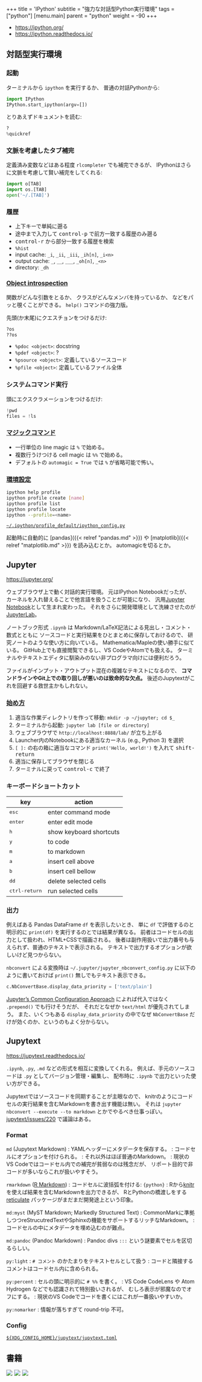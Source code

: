 +++
title = 'IPython'
subtitle = "強力な対話型Python実行環境"
tags = ["python"]
[menu.main]
  parent = "python"
  weight = -90
+++

- <https://ipython.org/>
- <https://ipython.readthedocs.io/>

## 対話型実行環境

### 起動

ターミナルから `ipython` を実行するか、
普通の対話Pythonから:
```py
import IPython
IPython.start_ipython(argv=[])
```

とりあえずドキュメントを読む:
```py
?
%quickref
```

### 文脈を考慮したタブ補完

定義済み変数などはある程度 `rlcompleter` でも補完できるが、
IPythonはさらに文脈を考慮して賢い補完をしてくれる:
```py
import o[TAB]
import os.[TAB]
open('~/.[TAB]')
```

### 履歴

-   上下キーで単純に遡る
-   途中まで入力して <kbd>control-p</kbd> で前方一致する履歴のみ遡る
-   <kbd>control-r</kbd> から部分一致する履歴を検索
-   `%hist`
-   input cache: `_i`, `_ii`, `_iii`, `_ih[n]`, `_i<n>`
-   output cache: `_`, `__`, `___`, `_oh[n]`, `_<n>`
-   directory: `_dh`

### [Object introspection](https://ipython.readthedocs.io/en/stable/interactive/reference.html#dynamic-object-information)

関数がどんな引数をとるか、
クラスがどんなメンバを持っているか、
などをパッと覗くことができる。
`help()` コマンドの強力版。

先頭(か末尾)にクエスチョンをつけるだけ:
```py
?os
??os
```

-   `%pdoc <object>`: docstring
-   `%pdef <object>`: ?
-   `%psource <object>`: 定義しているソースコード
-   `%pfile <object>`: 定義しているファイル全体

### システムコマンド実行

頭にエクスクラメーションをつけるだけ:
```py
!pwd
files = !ls
```

### [マジックコマンド](https://ipython.readthedocs.io/en/stable/interactive/magics.html)

- 一行単位の line magic は `%` で始める。
- 複数行うけつける cell magic は `%%` で始める。
- デフォルトの `automagic = True` では `%` が省略可能で怖い。

### [環境設定](http://ipython.readthedocs.io/en/stable/config/intro.html)

```sh
ipython help profile
ipython profile create [name]
ipython profile list
ipython profile locate
ipython --profile=<name>
```

[`~/.ipython/profile_default/ipython_config.py`](https://github.com/heavywatal/dotfiles/blob/master/.ipython/profile_default/ipython_config.py)

起動時に自動的に
[pandas]({{< relref "pandas.md" >}}) や
[matplotlib]({{< relref "matplotlib.md" >}})
を読み込むとか。
automagicを切るとか。


## Jupyter

<https://jupyter.org/>

ウェブブラウザ上で動く対話的実行環境。
元はIPython Notebookだったが、
カーネルを入れ替えることで他言語を扱うことが可能になり、
汎用[Jupyter Notebook](https://jupyter-notebook.readthedocs.io/)として生まれ変わった。
それをさらに開発環境として洗練させたのが[JupyterLab](https://jupyterlab.readthedocs.io/)。

ノートブック形式 `.ipynb` は
Markdown/LaTeX記法による見出し・コメント・数式とともに
ソースコードと実行結果をひとまとめに保存しておけるので、
研究ノートのような使い方に向いている。
Mathematica/Mapleの使い勝手に似ている。
GitHub上でも直接閲覧できるし、VS CodeやAtomでも扱える。
ターミナルやテキストエディタに馴染みのない非プログラマ向けには便利だろう。

ファイルがインプット・アウトプット混在の複雑なテキストになるので、
**コマンドラインやGit上での取り回しが悪いのは致命的な欠点。**
後述のJupytextがこれを回避する救世主かもしれない。


### [始め方](https://jupyterlab.readthedocs.io/en/stable/getting_started/starting.html)

1.  適当な作業ディレクトリを作って移動: `mkdir -p ~/jupyter; cd $_`
1.  ターミナルから起動: `jupyter lab [file or directory]`
1.  ウェブブラウザで `http://localhost:8888/lab/` が立ち上がる
1.  Launcher内のNotebookにある適当なカーネル (e.g., Python 3) を選択
1.  `[ ]:` の右の箱に適当なコマンド `print('Hello, world!')` を入れて <kbd>shift-return</kbd>
1.  適当に保存してブラウザを閉じる
1.  ターミナルに戻って <kbd>control-c</kbd> で終了


### キーボードショートカット

key                     | action
----------------------- | ----
<kbd>esc</kbd>          | enter command mode
<kbd>enter</kbd>        | enter edit mode
<kbd>h</kbd>            | show keyboard shortcuts
<kbd>y</kbd>            | to code
<kbd>m</kbd>            | to markdown
<kbd>a</kbd>            | insert cell above
<kbd>b</kbd>            | insert cell bellow
<kbd>dd</kbd>           | delete selected cells
<kbd>ctrl-return</kbd>  | run selected cells


### 出力

例えばある Pandas DataFrame `df` を表示したいとき、
単に `df` で評価するのと明示的に `print(df)` を実行するのとでは結果が異なる。
前者はコードセルの出力として扱われ、HTML+CSSで描画される。
後者は副作用扱いで出力番号も与えられず、普通のテキストで表示される。
テキストで出力するオプションが欲しいけど見つからない。

`nbconvert` による変換時は
`~/.jupyter/jupyter_nbconvert_config.py`
に以下のように書いておけば `print()` 無しでもテキスト表示できる。

```py
c.NbConvertBase.display_data_priority = ['text/plain']
```

[Jupyter’s Common Configuration Approach](https://jupyter.readthedocs.io/en/latest/use/config.html)
によれば代入ではなく `.prepend()` でも行けそうだが、
それだとなぜか `text/html` が優先されてしまう。
また、いくつもある `display_data_priority` の中でなぜ
`NbConvertBase` だけが効くのか、というのもよく分からない。


## Jupytext

<https://jupytext.readthedocs.io/>

`.ipynb`, `.py`, `.md` などの形式を相互に変換してくれる。
例えば、手元のソースコードは `.py` としてバージョン管理・編集し、
配布時に `.ipynb` で出力といった使い方ができる。

Jupytextではソースコードを同期することが主眼なので、
knitrのようにコードセルの実行結果を含むMarkdownを書き出す機能は無い。
それは
`jupyter nbconvert --execute --to markdown`
とかでやるべき仕事っぽい。
[jupytext/issues/220](https://github.com/mwouts/jupytext/issues/220)
で議論はある。

### Format

`md` (Jupytext Markdown)
: YAMLヘッダーにメタデータを保存する。
: コードセルにオプションを付けられる。
: それ以外はほぼ普通のMarkdown。
: 現状のVS Codeではコードセル内での補完が貧弱なのは残念だが、
  リポート目的で非コードが多いならこれが扱いやすそう。

`rmarkdown` ([R Markdown](https://rmarkdown.rstudio.com/))
: コードセルに波括弧を付ける: `{python}`
: Rから[knitr](https://yihui.org/knitr/)を使えば結果を含むMarkdownを出力できるが、
  RとPythonの橋渡しをする
  [reticulate](https://rstudio.github.io/reticulate/)
  パッケージがまだまだ開発途上という印象。

`md:myst` (MyST Markdown; Markedly Structured Text)
: CommonMarkに準拠しつつreStrucutredTextやSphinxの機能をサポートするリッチなMarkdown。
: コードセルの中にメタデータを埋め込むのが難点。

`md:pandoc` (Pandoc Markdown)
: Pandoc divs `:::` という謎要素でセルを区切るらしい。

`py:light`
: `# コメント` のかたまりをテキストセルとして扱う
: コードと隣接するコメントはコードセル内に含められる。

`py:percent`
: セルの頭に明示的に `# %%` を書く。
: VS Code CodeLens や Atom Hydrogen などでも認識されて特別扱いされるが、
  むしろ表示が邪魔なのでオフにする。
: 現状のVS Codeでコードを書くにはこれが一番扱いやすいか。

`py:nomarker`
: 情報が落ちすぎて round-trip 不可。

### Config

[`${XDG_CONFIG_HOME}/jupytext/jupytext.toml`](https://github.com/heavywatal/dotfiles/blob/master/.config/jupytext/jupytext.toml)



## 書籍

<a href="https://www.amazon.co.jp/dp/487311845X/ref=as_li_ss_il?ie=UTF8&linkCode=li3&tag=heavywatal-22&linkId=72a416f5d10a9e84aaab4b3ee9613329&language=ja_JP" target="_blank"><img border="0" src="//ws-fe.amazon-adsystem.com/widgets/q?_encoding=UTF8&ASIN=487311845X&Format=_SL250_&ID=AsinImage&MarketPlace=JP&ServiceVersion=20070822&WS=1&tag=heavywatal-22&language=ja_JP" ></a><img src="https://ir-jp.amazon-adsystem.com/e/ir?t=heavywatal-22&language=ja_JP&l=li3&o=9&a=487311845X" width="1" height="1" border="0" alt="" style="border:none !important; margin:0px !important;" />
<a href="https://www.amazon.co.jp/dp/4873118417/ref=as_li_ss_il?ie=UTF8&linkCode=li3&tag=heavywatal-22&linkId=6b1a04ec880b6c730bd6e80273e30e9c&language=ja_JP" target="_blank"><img border="0" src="//ws-fe.amazon-adsystem.com/widgets/q?_encoding=UTF8&ASIN=4873118417&Format=_SL250_&ID=AsinImage&MarketPlace=JP&ServiceVersion=20070822&WS=1&tag=heavywatal-22&language=ja_JP" ></a><img src="https://ir-jp.amazon-adsystem.com/e/ir?t=heavywatal-22&language=ja_JP&l=li3&o=9&a=4873118417" width="1" height="1" border="0" alt="" style="border:none !important; margin:0px !important;" />
<a href="https://www.amazon.co.jp/dp/4873117488/ref=as_li_ss_il?ie=UTF8&linkCode=li3&tag=heavywatal-22&linkId=2181a50362009e68f507d44fc38716b4&language=ja_JP" target="_blank"><img border="0" src="//ws-fe.amazon-adsystem.com/widgets/q?_encoding=UTF8&ASIN=4873117488&Format=_SL250_&ID=AsinImage&MarketPlace=JP&ServiceVersion=20070822&WS=1&tag=heavywatal-22&language=ja_JP" ></a><img src="https://ir-jp.amazon-adsystem.com/e/ir?t=heavywatal-22&language=ja_JP&l=li3&o=9&a=4873117488" width="1" height="1" border="0" alt="" style="border:none !important; margin:0px !important;" />
